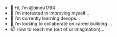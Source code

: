 - 👋 Hi, I’m @bindu1794
- 👀 I’m interested in improving myself...
- 🌱 I’m currently learning devops...
- 💞️ I’m looking to collaborate on career building  ...
- 📫 How to reach me (out of ur imagination)...

<!---
bindu1794/bindu1794 is a ✨ special ✨ repository because its `README.md` (this file) appears on your GitHub profile.
You can click the Preview link to take a look at your changes.
--->

